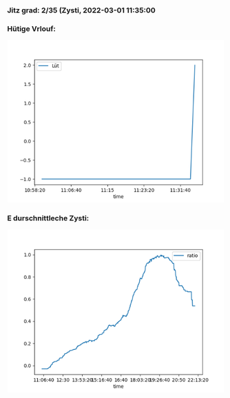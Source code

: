 ### Jitz grad: 2/35 (Zysti, 2022-03-01 11:35:00

### Hütige Vrlouf:
![Graph](Today.png)

### E durschnittleche Zysti:
![Graph](Zysti.png)